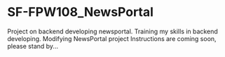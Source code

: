 # SF-FPW108_NewsPortal
Project on backend developing newsportal. Training my skills in backend developing.
Modifying NewsPortal project
Instructions are coming soon, please stand by...
